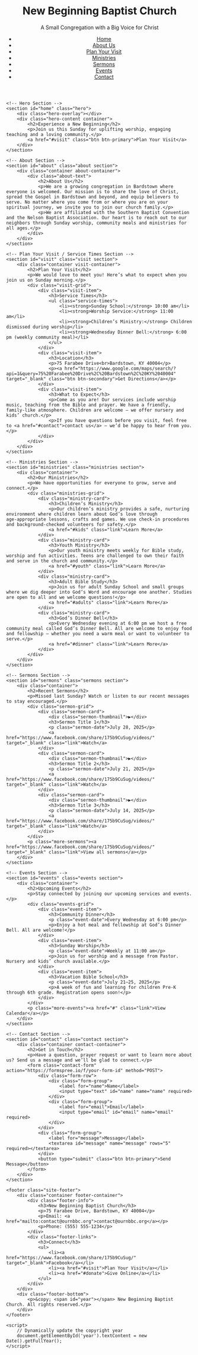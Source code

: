 <!DOCTYPE html>
<html lang="en">
<head>
    <meta charset="UTF-8">
    <meta http-equiv="X-UA-Compatible" content="IE=edge">
    <meta name="viewport" content="width=device-width, initial-scale=1.0">
    <!--
      New Beginning Baptist Church — redesigned website
      This landing page is intentionally comprehensive: it contains the most
      important information a first‑time visitor needs to know about the
      church in one place. Clear section headings, concise text and
      inviting calls‑to‑action help guide visitors through service times,
      ministries, events and next steps.  
    -->
    <title>New Beginning Baptist Church – Bardstown, KY</title>
    <meta name="description" content="New Beginning Baptist Church in Bardstown, KY – A small congregation with a big voice for Christ. Join us Sundays for worship, explore our ministries and find your place."/>
    <link rel="stylesheet" href="style.css">
    <!-- Google Fonts for enhanced typography -->
    <link rel="preconnect" href="https://fonts.googleapis.com">
    <link rel="preconnect" href="https://fonts.gstatic.com" crossorigin>
    <link href="https://fonts.googleapis.com/css2?family=Nunito:wght@400;700&display=swap" rel="stylesheet">
</head>
<body>
    <header class="site-header">
        <div class="container header-container">
            <div class="logo">
                <h1>New Beginning Baptist Church</h1>
                <p class="tagline">A Small Congregation with a Big Voice for Christ</p>
            </div>
            <nav class="nav">
                <ul>
                    <li><a href="#home">Home</a></li>
                    <li><a href="#about">About Us</a></li>
                    <li><a href="#visit">Plan Your Visit</a></li>
                    <li><a href="#ministries">Ministries</a></li>
                    <li><a href="#sermons">Sermons</a></li>
                    <li><a href="#events">Events</a></li>
                    <li><a href="#contact">Contact</a></li>
                </ul>
            </nav>
        </div>
    </header>

    <!-- Hero Section -->
    <section id="home" class="hero">
        <div class="hero-overlay"></div>
        <div class="hero-content container">
            <h2>Experience a New Beginning</h2>
            <p>Join us this Sunday for uplifting worship, engaging teaching and a loving community.</p>
            <a href="#visit" class="btn btn-primary">Plan Your Visit</a>
        </div>
    </section>

    <!-- About Section -->
    <section id="about" class="about section">
        <div class="container about-container">
            <div class="about-text">
                <h2>About Us</h2>
                <p>We are a growing congregation in Bardstown where everyone is welcomed. Our mission is to share the love of Christ, spread the Gospel in Bardstown and beyond, and equip believers to serve. No matter where you come from or where you are on your spiritual journey, we invite you to join our church family.</p>
                <p>We are affiliated with the Southern Baptist Convention and the Nelson Baptist Association. Our heart is to reach out to our neighbors through Sunday worship, community meals and ministries for all ages.</p>
            </div>
        </div>
    </section>

    <!-- Plan Your Visit / Service Times Section -->
    <section id="visit" class="visit section">
        <div class="container visit-container">
            <h2>Plan Your Visit</h2>
            <p>We would love to meet you! Here’s what to expect when you join us on Sunday morning.</p>
            <div class="visit-grid">
                <div class="visit-item">
                    <h3>Service Times</h3>
                    <ul class="service-times">
                        <li><strong>Sunday School:</strong> 10:00 am</li>
                        <li><strong>Worship Service:</strong> 11:00 am</li>
                        <li><strong>Children’s Ministry:</strong> Children dismissed during worship</li>
                        <li><strong>Wednesday Dinner Bell:</strong> 6:00 pm (weekly community meal)</li>
                    </ul>
                </div>
                <div class="visit-item">
                    <h3>Location</h3>
                    <p>75 Farabee Drive<br>Bardstown, KY 40004</p>
                    <p><a href="https://www.google.com/maps/search/?api=1&query=75%20Farabee%20Drive%2C%20Bardstown%2C%20KY%2040004" target="_blank" class="btn btn-secondary">Get Directions</a></p>
                </div>
                <div class="visit-item">
                    <h3>What to Expect</h3>
                    <p>Come as you are! Our services include worship music, teaching from the Bible and prayer. We have a friendly, family‑like atmosphere. Children are welcome – we offer nursery and kids’ church.</p>
                    <p>If you have questions before you visit, feel free to <a href="#contact">contact us</a> – we’d be happy to hear from you.</p>
                </div>
            </div>
        </div>
    </section>

    <!-- Ministries Section -->
    <section id="ministries" class="ministries section">
        <div class="container">
            <h2>Our Ministries</h2>
            <p>We have opportunities for everyone to grow, serve and connect.</p>
            <div class="ministries-grid">
                <div class="ministry-card">
                    <h3>Children’s Ministry</h3>
                    <p>Our children’s ministry provides a safe, nurturing environment where children learn about God’s love through age‑appropriate lessons, crafts and games. We use check‑in procedures and background‑checked volunteers for safety.</p>
                    <a href="#kids" class="link">Learn More</a>
                </div>
                <div class="ministry-card">
                    <h3>Youth Ministry</h3>
                    <p>Our youth ministry meets weekly for Bible study, worship and fun activities. Teens are challenged to own their faith and serve in the church and community.</p>
                    <a href="#youth" class="link">Learn More</a>
                </div>
                <div class="ministry-card">
                    <h3>Adult Bible Study</h3>
                    <p>Join us for adult Sunday School and small groups where we dig deeper into God’s Word and encourage one another. Studies are open to all and we welcome questions!</p>
                    <a href="#adults" class="link">Learn More</a>
                </div>
                <div class="ministry-card">
                    <h3>God’s Dinner Bell</h3>
                    <p>Every Wednesday evening at 6:00 pm we host a free community meal called God’s Dinner Bell. All are welcome to enjoy food and fellowship – whether you need a warm meal or want to volunteer to serve.</p>
                    <a href="#dinner" class="link">Learn More</a>
                </div>
            </div>
        </div>
    </section>

    <!-- Sermons Section -->
    <section id="sermons" class="sermons section">
        <div class="container">
            <h2>Recent Sermons</h2>
            <p>Missed last Sunday? Watch or listen to our recent messages to stay encouraged.</p>
            <div class="sermon-grid">
                <div class="sermon-card">
                    <div class="sermon-thumbnail">▶</div>
                    <h3>Sermon Title 1</h3>
                    <p class="sermon-date">July 28, 2025</p>
                    <a href="https://www.facebook.com/share/175b9CuSug/videos/" target="_blank" class="link">Watch</a>
                </div>
                <div class="sermon-card">
                    <div class="sermon-thumbnail">▶</div>
                    <h3>Sermon Title 2</h3>
                    <p class="sermon-date">July 21, 2025</p>
                    <a href="https://www.facebook.com/share/175b9CuSug/videos/" target="_blank" class="link">Watch</a>
                </div>
                <div class="sermon-card">
                    <div class="sermon-thumbnail">▶</div>
                    <h3>Sermon Title 3</h3>
                    <p class="sermon-date">July 14, 2025</p>
                    <a href="https://www.facebook.com/share/175b9CuSug/videos/" target="_blank" class="link">Watch</a>
                </div>
            </div>
            <p class="more-sermons"><a href="https://www.facebook.com/share/175b9CuSug/videos/" target="_blank" class="link">View all sermons</a></p>
        </div>
    </section>

    <!-- Events Section -->
    <section id="events" class="events section">
        <div class="container">
            <h2>Upcoming Events</h2>
            <p>Stay connected by joining our upcoming services and events.</p>
            <div class="events-grid">
                <div class="event-item">
                    <h3>Community Dinner</h3>
                    <p class="event-date">Every Wednesday at 6:00 pm</p>
                    <p>Enjoy a hot meal and fellowship at God’s Dinner Bell. All are welcome!</p>
                </div>
                <div class="event-item">
                    <h3>Sunday Worship</h3>
                    <p class="event-date">Weekly at 11:00 am</p>
                    <p>Join us for worship and a message from Pastor. Nursery and kids’ church available.</p>
                </div>
                <div class="event-item">
                    <h3>Vacation Bible School</h3>
                    <p class="event-date">July 21–25, 2025</p>
                    <p>A week of fun and learning for children Pre‑K through 6th grade. Registration opens soon!</p>
                </div>
            </div>
            <p class="more-events"><a href="#" class="link">View Calendar</a></p>
        </div>
    </section>

    <!-- Contact Section -->
    <section id="contact" class="contact section">
        <div class="container contact-container">
            <h2>Get in Touch</h2>
            <p>Have a question, prayer request or want to learn more about us? Send us a message and we’ll be glad to connect.</p>
            <form class="contact-form" action="https://formspree.io/f/your-form-id" method="POST">
                <div class="form-row">
                    <div class="form-group">
                        <label for="name">Name</label>
                        <input type="text" id="name" name="name" required>
                    </div>
                    <div class="form-group">
                        <label for="email">Email</label>
                        <input type="email" id="email" name="email" required>
                    </div>
                </div>
                <div class="form-group">
                    <label for="message">Message</label>
                    <textarea id="message" name="message" rows="5" required></textarea>
                </div>
                <button type="submit" class="btn btn-primary">Send Message</button>
            </form>
        </div>
    </section>

    <footer class="site-footer">
        <div class="container footer-container">
            <div class="footer-info">
                <h3>New Beginning Baptist Church</h3>
                <p>75 Farabee Drive, Bardstown, KY 40004</p>
                <p>Email: <a href="mailto:contact@ournbbc.org">contact@ournbbc.org</a></p>
                <p>Phone: (555) 555‑1234</p>
            </div>
            <div class="footer-links">
                <h3>Connect</h3>
                <ul>
                    <li><a href="https://www.facebook.com/share/175b9CuSug/" target="_blank">Facebook</a></li>
                    <li><a href="#visit">Plan Your Visit</a></li>
                    <li><a href="#donate">Give Online</a></li>
                </ul>
            </div>
        </div>
        <div class="footer-bottom">
            <p>&copy; <span id="year"></span> New Beginning Baptist Church. All rights reserved.</p>
        </div>
    </footer>

    <script>
        // Dynamically update the copyright year
        document.getElementById('year').textContent = new Date().getFullYear();
    </script>
</body>
</html>
